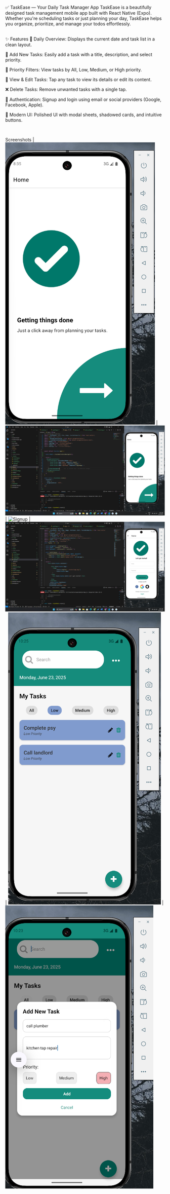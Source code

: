 ✅ TaskEase — Your Daily Task Manager App
TaskEase is a beautifully designed task management mobile app built with React Native (Expo). Whether you're scheduling tasks or just planning your day, TaskEase helps you organize, prioritize, and manage your todos effortlessly.

<br>
✨ Features
📆 Daily Overview: Displays the current date and task list in a clean layout.

📝 Add New Tasks: Easily add a task with a title, description, and select priority.

🚦 Priority Filters: View tasks by All, Low, Medium, or High priority.

🧾 View & Edit Tasks: Tap any task to view its details or edit its content.

❌ Delete Tasks: Remove unwanted tasks with a single tap.

🔐 Authentication: Signup and login using email or social providers (Google, Facebook, Apple).

🎨 Modern UI: Polished UI with modal sheets, shadowed cards, and intuitive buttons.

<br>

Screenshots
| ![Home](./assets/screenshots/home.png) | ![home-code](./assets/screenshots/home-code.png) | ![Signup](./assets/screenshots/signup.png) | ![Login](./assets/screenshots/login.png) | ![Priority](./assets/screenshots/priority.png) | ![Task](./assets/screenshots/task.png)
